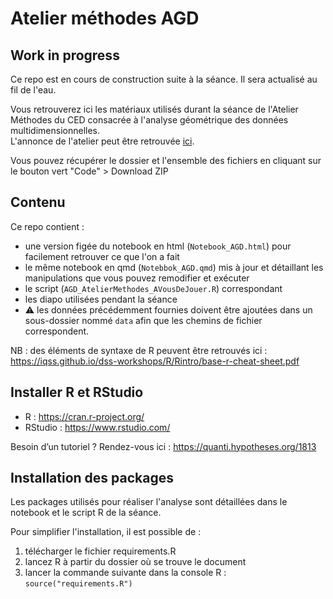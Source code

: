 # Atelier méthodes AGD

## Work in progress

Ce repo est en cours de construction suite à la séance. Il sera actualisé au fil de l'eau.

Vous retrouverez ici les matériaux utilisés durant la séance de l'Atelier Méthodes du CED consacrée à l'analyse géométrique des données multidimensionnelles.  
L'annonce de l'atelier peut être retrouvée [ici](https://www.centreemiledurkheim.fr/evenements/atelier-methodes/usages-avances-de-lanalyse-geometrique-des-donnees-multidimensionnelles/).

Vous pouvez récupérer le dossier et l'ensemble des fichiers en cliquant sur le bouton vert "Code" > Download ZIP

## Contenu

Ce repo contient :

- une version figée du notebook en html (`Notebook_AGD.html`) pour facilement retrouver ce que l'on a fait
- le même notebook en qmd (`Notebbok_AGD.qmd`) mis à jour et détaillant les manipulations que vous pouvez remodifier et exécuter
- le script (`AGD_AtelierMethodes_AVousDeJouer.R`) correspondant
- les diapo utilisées pendant la séance
- ⚠️ les données précédemment fournies doivent être ajoutées dans un sous-dossier nommé `data` afin que les chemins de fichier correspondent.

NB : des éléments de syntaxe de R peuvent être retrouvés ici : <https://iqss.github.io/dss-workshops/R/Rintro/base-r-cheat-sheet.pdf>

## Installer R et RStudio

- R :  <https://cran.r-project.org/>
- RStudio : <https://www.rstudio.com/>

Besoin d’un tutoriel ? Rendez-vous ici : <https://quanti.hypotheses.org/1813>

## Installation des packages

Les packages utilisés pour réaliser l'analyse sont détaillées dans le notebook et le script R de la séance.

Pour simplifier l'installation, il est possible de :

1. télécharger le fichier requirements.R
2. lancez R à partir du dossier où se trouve le document
3. lancer la commande suivante dans la console R : `source("requirements.R")`
